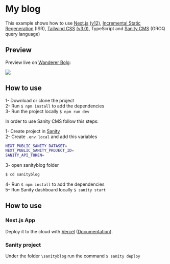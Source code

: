 # My blog

This example shows how to use [Next.js](https://nextjs.org/) [(v12)](https://nextjs.org/blog/next-12), [Incremental Static Regeneration](https://nextjs.org/docs/basic-features/data-fetching/incremental-static-regeneration) (ISR), [Tailwind CSS](https://tailwindcss.com/) [(v3.0)](https://tailwindcss.com/blog/tailwindcss-v3), TypeScript and [Sanity CMS](https://www.sanity.io/) (GROQ query language)

## Preview

Preview live on [Wanderer Bolg](https://wanderer-blog.vercel.app/):

[<img src="https://res.cloudinary.com/deebb8zh7/image/upload/v1644522760/wanderer-blog_ccpshs.png">](https://wanderer-blog.vercel.app/)

## How to use

1- Download or clone the project <br />
2- Run `$ npm install` to add the dependencies <br />
3- Run the project locally `$ npm run dev` <br />

In order to use Sanity CMS follow this steps:

1- Create project in [Sanity](https://www.sanity.io/) <br />
2- Create `.env.local` and add this variables <br />

```bash
NEXT_PUBLIC_SANITY_DATASET=
NEXT_PUBLIC_SANITY_PROJECT_ID=
SANITY_API_TOKEN=
```

3- open sanityblog folder <br />

```bash
$ cd sanityblog
```

4- Run `$ npm install` to add the dependencies <br />
5- Run Sanity dashboard locally `$ sanity start` <br />

## How to use

### Next.js App

Deploy it to the cloud with [Vercel](https://vercel.com/new?utm_source=github&utm_medium=readme&utm_campaign=next-example) ([Documentation](https://nextjs.org/docs/deployment)).

### Sanity project

Under the folder `\sanityblog` run the command `$ sanity deploy`
